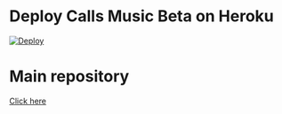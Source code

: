 # Deploy Calls Music Beta on Heroku

[![Deploy](https://www.herokucdn.com/deploy/button.svg)](https://heroku.com/deploy?template=https://github.com/SLdevilX/hvc/)

# Main repository

[Click here](https://github.com/callsmusic/callsmusic-2)
